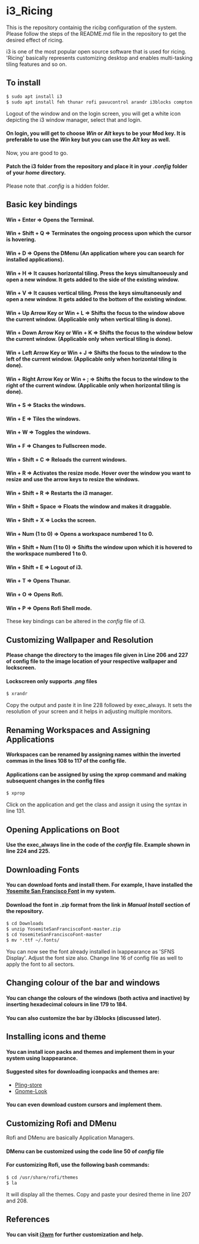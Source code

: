 # i3_Ricing

This is the repository containig the ricibg configuration of the system. Please follow the steps of the README.md file in the repository to get the desired effect of ricing. 

i3 is one of the most popular open source software that is used for ricing. 'Ricing' basically represents customizing desktop and enables multi-tasking tiling features and so on.

## To install

``` bash
$ sudo apt install i3
$ sudo apt install feh thunar rofi pavucontrol arandr i3blocks compton lxappearance
```
Logout of the window and on the login screen, you will get a white icon depicting the i3 window manager, select that and login.

#### On login, you will get to choose _Win_ or _Alt_ keys to be your Mod key. It is preferable to use the _Win_ key but you can use the _Alt_ key as well.

Now, you are good to go. 
#### Patch the i3 folder from the repository and place it in your _.config_ folder of your _home_ directory.

Please note that _.config_ is a hidden folder. 

## Basic key bindings

#### Win + Enter => Opens the Terminal.
#### Win + Shift + Q => Terminates the ongoing process upon which the cursor is hovering.
#### Win + D => Opens the DMenu (An application where you can search for installed applications).
#### Win + H => It causes horizontal tiling. Press the keys simultanoeusly and open a new window. It gets added to the side of the existing window.
#### Win + V => It causes vertical tiling. Press the keys simultanoeusly and open a new window. It gets added to the bottom of the existing window.
#### Win + Up Arrow Key or Win + L => Shifts the focus to the window above the current window. (Applicable only when vertical tiling is done).
#### Win + Down Arrow Key or Win + K => Shifts the focus to the window below the current window. (Applicable only when vertical tiling is done).
#### Win + Left Arrow Key or Win + J => Shifts the focus to the window to the left of the current window. (Applicable only when horizontal tiling is done).
#### Win + Right Arrow Key or Win + ; => Shifts the focus to the window to the right of the current window. (Applicable only when horizontal tiling is done).
#### Win + S => Stacks the windows.
#### Win + E => Tiles the windows.
#### Win + W => Toggles the windows.
#### Win + F => Changes to Fullscreen mode.
#### Win + Shift + C => Reloads the current windows.
#### Win + R => Activates the resize mode. Hover over the window you want to resize and use the arrow keys to resize the windows.
#### Win + Shift + R => Restarts the i3 manager.
#### Win + Shift + Space => Floats the window and makes it draggable.
#### Win + Shift + X => Locks the screen.
#### Win + Num (1 to 0) => Opens a workspace numbered 1 to 0. 
#### Win + Shift + Num (1 to 0) => Shifts the window upon which it is hovered to the workspace numbered 1 to 0.
#### Win + Shift + E => Logout of i3.
#### Win + T => Opens Thunar.
#### Win + O => Opens Rofi.
#### Win + P => Opens Rofi Shell mode.

These key bindings can be altered in the _config_ file of i3.

## Customizing Wallpaper and Resolution

#### Please change the directory to the images file given in Line 206 and 227 of config file to the image location of your respective wallpaper and lockscreen.
#### Lockscreen only supports _.png_ files

``` bash
$ xrandr
```
Copy the output and paste it in line 228 followed by exec_always. It sets the resolution of your screen and it helps in adjusting multiple monitors.

## Renaming Workspaces and Assigning Applications

#### Workspaces can be renamed by assigning names within the inverted commas in the lines 108 to 117 of the config file.
#### Applications can be assigned by using the xprop command and making subsequent changes in the config files 

``` bash
$ xprop
```
Click on the application and get the class and assign it using the syntax in line 131.

## Opening Applications on Boot

#### Use the exec_always line in the code of the _config_ file. Example shown in line 224 and 225.  

## Downloading Fonts 

#### You can download fonts and install them. For example, I have installed the [Yosemite San Francisco Font](https://github.com/supermarin/YosemiteSanFranciscoFont) in my system. 
#### Download the font in .zip format from the link in _Manual Install_ section of the repository.

``` bash
$ cd Downloads 
$ unzip YosemiteSanFranciscoFont-master.zip
$ cd YosemiteSanFranciscoFont-master 
$ mv *.ttf ~/.fonts/
```

You can now see the font already installed in lxappearance as 'SFNS Display'. Adjust the font size also. Change line 16 of config file as well to apply the font to all sectors.

## Changing colour of the bar and windows

#### You can change the colours of the windows (both activa and inactive) by inserting hexadecimal colours in line 179 to 184.
#### You can also customize the bar by i3blocks (discussed later).

## Installing icons and theme

#### You can install icon packs and themes and implement them in your system using lxappearance.
#### Suggested sites for downloading iconpacks and themes are:

* [Pling-store](https://www.pling.com/)
* [Gnome-Look](https://www.gnome-look.org/browse/cat/)

#### You can even download custom cursors and implement them. 

## Customizing Rofi and DMenu

Rofi and DMenu are basically Application Managers. 
#### DMenu can be customized using the code line 50 of _config_ file

#### For customizing Rofi, use the following bash commands:

``` bash
$ cd /usr/share/rofi/themes
$ la
```
It will display all the themes. Copy and paste your desired theme in line 207 and 208.

## References

#### You can visit [i3wm](https://i3wm.org/docs/userguide.html) for further customization and help.

























